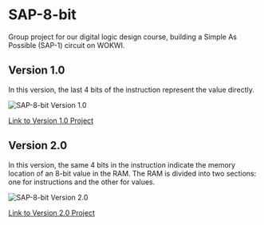 # SAP-8-bit

Group project for our digital logic design course, building a Simple As Possible (SAP-1) circuit on WOKWI.

## Version 1.0
In this version, the last 4 bits of the instruction represent the value directly.

![SAP-8-bit Version 1.0](https://github.com/lawliet575/SAP-8-bit/assets/113696774/93f7750b-d452-4c2a-b6b5-065e7d88ba78)

[Link to Version 1.0 Project](https://wokwi.com/projects/385196534766239745)

## Version 2.0
In this version, the same 4 bits in the instruction indicate the memory location of an 8-bit value in the RAM. The RAM is divided into two sections: one for instructions and the other for values.

![SAP-8-bit Version 2.0](https://github.com/lawliet575/SAP-8-bit/assets/113696774/61c55798-81d5-4727-af9e-92fe81158fcb)

[Link to Version 2.0 Project](https://wokwi.com/projects/386522155970652161)
